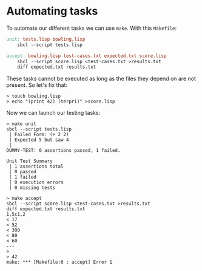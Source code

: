 # Automating tasks
To automate our different tasks we can use `make`. With this `Makefile`:
```Makefile
unit: tests.lisp bowling.lisp
	sbcl --script tests.lisp

accept: bowling.lisp test-cases.txt expected.txt score.lisp
	sbcl --script score.lisp <test-cases.txt >results.txt
	diff expected.txt results.txt
```
These tasks cannot be executed as long as the files they depend on are not present. So let's fix that:
```
> touch bowling.lisp
> echo "(print 42) (terpri)" >score.lisp
```
Now we can launch our testing tasks:
```
> make unit
sbcl --script tests.lisp
 | Failed Form: (+ 2 2)
 | Expected 5 but saw 4
 |
DUMMY-TEST: 0 assertions passed, 1 failed.

Unit Test Summary
 | 1 assertions total
 | 0 passed
 | 1 failed
 | 0 execution errors
 | 0 missing tests

> make accept
sbcl --script score.lisp <test-cases.txt >results.txt
diff expected.txt results.txt
1,5c1,2
< 17
< 52
< 300
< 80
< 60
---
> 
> 42 
make: *** [Makefile:6 : accept] Error 1
```

